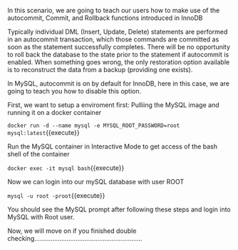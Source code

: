 In this scenario, we are going to teach our users how to make use of the autocommit, Commit, and Rollback functions introduced in InnoDB

Typically individual DML (Insert, Update, Delete) statements are performed in an autocommit transaction, 
which those commands are committed as soon as the statement successfully completes. 
There will be no opportunity to roll back the database to the state prior to the statement if autocommit is enabled. 
When something goes wrong, the only restoration option available is to reconstruct the data from a backup (providing one exists).

In MySQL, autocommit is on by default for InnoDB, here in this case, we are going to teach you how to disable this option.

First, we want to setup a enviroment first:
Pulliing the MySQL image and running it on a docker container

 `docker run -d --name mysql -e MYSQL_ROOT_PASSWORD=root mysql:latest`{{execute}} 

Run the MySQL container in Interactive Mode to get access of the bash shell of the container

 `docker exec -it mysql bash`{{execute}} 

Now we can login into our mySQL database with user ROOT

 `mysql -u root -proot`{{execute}} 
 
 You should see the MySQL prompt after following these steps
 and login into MySQL with Root user.
 
 Now, we will move on if you finished double checking............................................................
